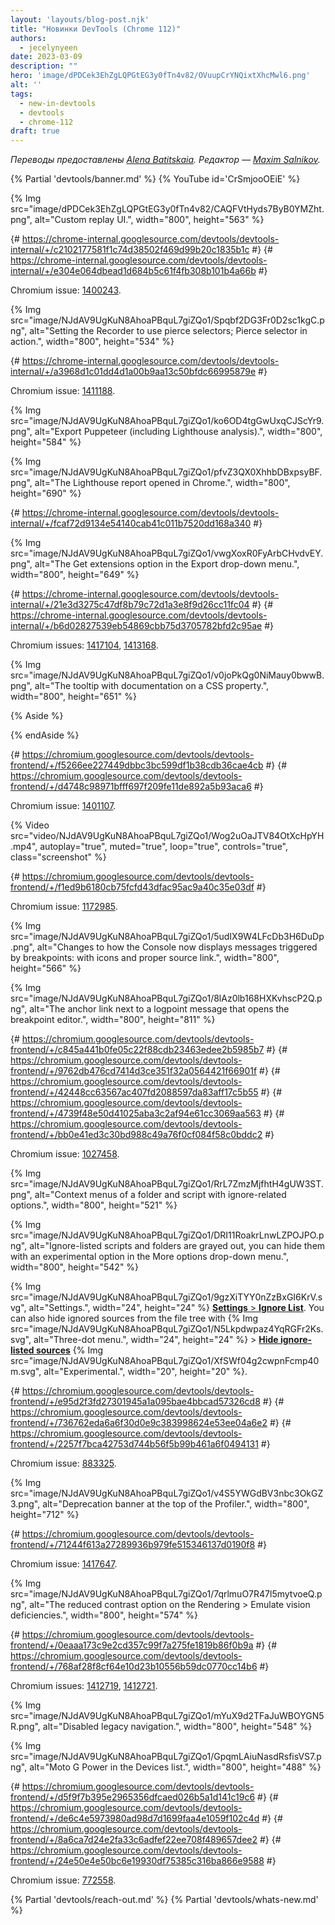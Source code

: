 ```yaml
---
layout: 'layouts/blog-post.njk'
title: "Новинки DevTools (Chrome 112)"
authors:
  - jecelynyeen
date: 2023-03-09
description: ""
hero: 'image/dPDCek3EhZgLQPGtEG3y0fTn4v82/OVuupCrYNQixtXhcMwl6.png'
alt: ''
tags:
  - new-in-devtools
  - devtools
  - chrome-112
draft: true
---
```


*Переводы предоставлены [Alena Batitskaia](https://twitter.com/ABatickaya). Редактор — [Maxim Salnikov](https://twitter.com/webmaxru).*

{% Partial 'devtools/banner.md' %}
{% YouTube id='CrSmjooOEiE' %}

<!-- Translation instructions:
  1. Remove the "draft: true" tag above when submitting PR
  2. Provide translations under each of the English commented original content
  3. Translate the "description" tag above
  4. Translate all the <img> alt text
  5. Update the sites/ru/_partials/devtools/whats-new.md file -->


<!-- ## Recorder updates {: #recorder } -->

<!-- ### Replay extensions support {: #replay-extensions } -->

<!-- The **Recorder** introduces support for custom replay options that you can embed into DevTools with an extension. -->

<!-- Try out the [example extension](https://github.com/puppeteer/replay/tree/main/examples/chrome-extension-replay). Select the new custom replay option to open the custom replay UI. -->

{% Img src="image/dPDCek3EhZgLQPGtEG3y0fTn4v82/CAQFVtHyds7ByB0YMZht.png", alt="Custom replay UI.", width="800", height="563" %}

<!-- To customize the **Recorder** to your needs and integrate it with your tools, consider developing your own extension: explore the [chrome.devtools.recorder API](/docs/extensions/reference/devtools_recorder/) and check out more [extension examples](https://github.com/puppeteer/replay/tree/main/examples/). -->

{# https://chrome-internal.googlesource.com/devtools/devtools-internal/+/c2102177581f1c74d38502f469d99b20c1835b1c #}
{# https://chrome-internal.googlesource.com/devtools/devtools-internal/+/e304e064dbead1d684b5c61f4fb308b101b4a66b #}

Chromium issue: [1400243](https://crbug.com/1400243).

<!-- ### Record with pierce selectors {: #pierce-selectors } -->

<!-- In addition to [custom, CSS, ARIA, text, and XPath selectors](/docs/devtools/recorder/reference/#selector), you can now record using [pierce selectors](https://pptr.dev/guides/query-selectors#pierce-selectors-pierce). These selectors behave like CSS ones but can also pierce through shadow roots. -->

<!-- Start a new recording on a page with [shadow DOM](https://web.dev/shadowdom-v1/) and check {% Img src="image/NJdAV9UgKuN8AhoaPBquL7giZQo1/hmp8j3HiLMCcqPArD9yt.svg", alt="Checkbox.", width="22", height="22" %} **Pierce** in **Selector types to record**. Record your interaction with elements in the shadow DOM and inspect the corresponding step. -->

{% Img src="image/NJdAV9UgKuN8AhoaPBquL7giZQo1/Spqbf2DG3Fr0D2sc1kgC.png", alt="Setting the Recorder to use pierce selectors; Pierce selector in action.", width="800", height="534" %}

{# https://chrome-internal.googlesource.com/devtools/devtools-internal/+/a3968d1c01dd4d1a00b9aa13c50bfdc66995879e #}

Chromium issue: [1411188](https://crbug.com/1411188).

<!-- ### Export as a Puppeteer script with Lighthouse analysis {: #puppeteer-lighthouse } -->

<!-- The **Recorder** introduces a new export option: **Puppeteer (including Lighthouse analysis)**. With [Puppeteer](/docs/puppeteer/), you can automate and control Chrome. With [Lighthouse](/docs/lighthouse/), you can capture and improve your website's performance. -->

<!-- Open your recording, click {% Img src="image/NJdAV9UgKuN8AhoaPBquL7giZQo1/4dU9UXvsinS4zbgjd8rK.svg", alt="Export.", width="20", height="20" %} **Export**, select the new option, and save the `.js` file. -->

{% Img src="image/NJdAV9UgKuN8AhoaPBquL7giZQo1/ko6OD4tgGwUxqCJScYr9.png", alt="Export Puppeteer (including Lighthouse analysis).", width="800", height="584" %}

<!-- [Run the Puppeteer script](/docs/puppeteer/get-started/) to get a Lighthouse report in a `flow.report.html` file. -->

{% Img src="image/NJdAV9UgKuN8AhoaPBquL7giZQo1/pfvZ3QX0XhhbDBxpsyBF.png", alt="The Lighthouse report opened in Chrome.", width="800", height="690" %}

{# https://chrome-internal.googlesource.com/devtools/devtools-internal/+/fcaf72d9134e54140cab41c011b7520dd168a340 #}

<!-- ### Get extensions {: #get-extensions } -->

<!-- Explore options to customize your recorder experience, for example, with custom export options. Get extensions for the **Recorder** by clicking the {% Img src="image/NJdAV9UgKuN8AhoaPBquL7giZQo1/4dU9UXvsinS4zbgjd8rK.svg", alt="Export.", width="20", height="20" %} **Export** > **Get extensions** in a recording. -->

{% Img src="image/NJdAV9UgKuN8AhoaPBquL7giZQo1/vwgXoxR0FyArbCHvdvEY.png", alt="The Get extensions option in the Export drop-down menu.", width="800", height="649" %}

<!-- Feel free to [add your own extension](https://github.com/GoogleChrome/developer.chrome.com/edit/main/site/en/docs/devtools/recorder/extensions/index.md) to the list of [Recorder Extensions](/docs/devtools/recorder/extensions/). We look forward to seeing yours on the list! -->

{# https://chrome-internal.googlesource.com/devtools/devtools-internal/+/21e3d3275c47df8b79c72d1a3e8f9d26cc11fc04 #}
{# https://chrome-internal.googlesource.com/devtools/devtools-internal/+/b6d02827539eb54869cbb75d3705782bfd2c95ae #}

Chromium issues: [1417104](https://crbug.com/1417104), [1413168](https://crbug.com/1413168).

<!-- ## Elements > Styles updates {: #elements-styles } -->

<!-- ### CSS documentation {: #css } -->

<!-- How many times a day do you look up documentation on CSS properties? The **Elements** > **Styles** pane now shows you a short description when you hover over a property. -->

{% Img src="image/NJdAV9UgKuN8AhoaPBquL7giZQo1/v0joPkQg0NiMauy0bwwB.png", alt="The tooltip with documentation on a CSS property.", width="800", height="651" %}

<!-- The tooltip also has a **Learn more** link that takes you to an [MDN CSS Reference](https://developer.mozilla.org/docs/Web/CSS/Reference) on this property. -->

<!-- If you know CSS well, you might find the tooltips bothersome. To turn them all off, check {% Img src="image/NJdAV9UgKuN8AhoaPBquL7giZQo1/hmp8j3HiLMCcqPArD9yt.svg", alt="Checkbox.", width="22", height="22" %} **Don't show**. -->

<!-- To turn them back on, check {% Img src="image/NJdAV9UgKuN8AhoaPBquL7giZQo1/9gzXiTYY0nZzBxGI6KrV.svg", alt="Settings.", width="24", height="24" %} [**Settings** > **Preferences** > **Elements**](/docs/devtools/settings/preferences/#elements) > {% Img src="image/NJdAV9UgKuN8AhoaPBquL7giZQo1/hmp8j3HiLMCcqPArD9yt.svg", alt="Checkbox.", width="22", height="22" %} **Show CSS documentation tooltip**. -->

{% Aside %}
<!-- DevTools pulls the descriptions for tooltips from [VS Code Custom Data](https://github.com/microsoft/vscode-custom-data). -->
{% endAside %}

{# https://chromium.googlesource.com/devtools/devtools-frontend/+/f5266ee227449dbbc3bc599df1b38cdb36cae4cb #}
{# https://chromium.googlesource.com/devtools/devtools-frontend/+/d4748c98971bfff697f209fe11de892a5b93aca6 #}

Chromium issue: [1401107](https://crbug.com/1401107).

<!-- ### CSS nesting support {: #nesting } -->

<!-- The **Elements** > **Styles** pane now recognizes [CSS Nesting](/articles/css-nesting/) syntax and applies nested styles to the right elements. -->

{% Video src="video/NJdAV9UgKuN8AhoaPBquL7giZQo1/Wog2uOaJTV84OtXcHpYH.mp4", autoplay="true", muted="true", loop="true", controls="true", class="screenshot" %}

{# https://chromium.googlesource.com/devtools/devtools-frontend/+/f1ed9b6180cb75fcfd43dfac95ac9a40c35e03df #}

Chromium issue: [1172985](https://crbug.com/1172985).

<!-- ## Marking logpoints and conditional breakpoints in the Console {: #logpoint } -->

<!-- Further improving the [enhanced breakpoint UX](/blog/new-in-devtools-111/#breakpoint-redesign), the **Console** now marks messages triggered by breakpoints: -->

<!-- - `console.*` calls in [conditional breakpoints](/docs/devtools/javascript/breakpoints/#conditional-loc) with an orange question mark `?` -->
<!-- - [Logpoint](/docs/devtools/javascript/breakpoints/#log-loc) messages with pink two dots `..` -->

{% Img src="image/NJdAV9UgKuN8AhoaPBquL7giZQo1/5udIX9W4LFcDb3H6DuDp.png", alt="Changes to how the Console now displays messages triggered by breakpoints: with icons and proper source link.", width="800", height="566" %}

<!-- The **Console** now gives you proper anchor links to breakpoints in source files instead of `VM<number>` scripts that Chrome creates to run any piece of Javascript on [V8](https://v8.dev/). -->

<!-- Click the link next to the breakpoint message to jump directly to the breakpoint editor. -->

{% Img src="image/NJdAV9UgKuN8AhoaPBquL7giZQo1/8lAz0lb168HXKvhscP2Q.png", alt="The anchor link next to a logpoint message that opens the breakpoint editor.", width="800", height="811" %}

{# https://chromium.googlesource.com/devtools/devtools-frontend/+/c845a441b0fe05c22f88cdb23463edee2b5985b7 #}
{# https://chromium.googlesource.com/devtools/devtools-frontend/+/9762db476cd7414d3ce351f32a0564421f66901f #}
{# https://chromium.googlesource.com/devtools/devtools-frontend/+/42448cc63567ac407fd2088597da83aff17c5b55 #}
{# https://chromium.googlesource.com/devtools/devtools-frontend/+/4739f48e50d41025aba3c2af94e61cc3069aa563 #}
{# https://chromium.googlesource.com/devtools/devtools-frontend/+/bb0e41ed3c30bd988c49a76f0cf084f58c0bddc2 #}

Chromium issue: [1027458](https://crbug.com/1027458).

<!-- ## Ignore irrelevant scripts during debugging {: #ignore-list } -->

<!-- To help you focus on the most important parts of your code, you can now add irrelevant scripts to the **Ignore List** right from the file tree on the **Sources** > **Page** pane. -->

<!-- Right-click any script or folder and select one of the ignore-related options. You may see options to add or remove the script or folder to and from the list. The [Debugger ignores scripts](/docs/devtools/javascript/reference/#show-ignore-listed-frames) added to the list and omits them in the call stack.  -->

{% Img src="image/NJdAV9UgKuN8AhoaPBquL7giZQo1/RrL7ZmzMjfhtH4gUW3ST.png", alt="Context menus of a folder and script with ignore-related options.", width="800", height="521" %}

<!-- All ignore-listed scripts and folders are grayed out in the file tree. -->

{% Img src="image/NJdAV9UgKuN8AhoaPBquL7giZQo1/DRI11RoakrLnwLZPOJPO.png", alt="Ignore-listed scripts and folders are grayed out, you can hide them with an experimental option in the More options drop-down menu.", width="800", height="542" %}

<!-- If you select an ignored script, the **Configure** button takes you to  -->
{% Img src="image/NJdAV9UgKuN8AhoaPBquL7giZQo1/9gzXiTYY0nZzBxGI6KrV.svg", alt="Settings.", width="24", height="24" %} [**Settings** > **Ignore List**](/docs/devtools/settings/ignore-list/). You can also hide ignored sources from the file tree with {% Img src="image/NJdAV9UgKuN8AhoaPBquL7giZQo1/N5Lkpdwpaz4YqRGFr2Ks.svg", alt="Three-dot menu.", width="24", height="24" %} > [**Hide ignore-listed sources**](/docs/devtools/javascript/reference/#hide-ignore-listed) {% Img src="image/NJdAV9UgKuN8AhoaPBquL7giZQo1/XfSWf04g2cwpnFcmp40m.svg", alt="Experimental.", width="20", height="20" %}.

{# https://chromium.googlesource.com/devtools/devtools-frontend/+/e95d2f3fd27301945a1a095bae4bbcad57326cd8 #}
{# https://chromium.googlesource.com/devtools/devtools-frontend/+/736762eda6a6f30d0e9c383998624e53ee04a6e2 #}
{# https://chromium.googlesource.com/devtools/devtools-frontend/+/2257f7bca42753d744b56f5b99b461a6f0494131 #}

Chromium issue: [883325](https://crbug.com/883325).

<!-- ## JavaScript Profiler deprecation started {: #js-profiler-deprecation } -->

<!-- As early as [Chrome 58](/blog/devtools-javascript-cpu-profile-migration-2/), the DevTools team planned to eventually deprecate the **JavaScript Profiler** and have Node.js and Deno developers use the **Performance** panel for profiling JavaScript CPU performance. -->

<!-- This DevTools version (112) starts the [four-phase **JavaScript Profiler** deprecation](https://github.com/ChromeDevTools/rfcs/discussions/2#discussioncomment-5189668). The **JavaScript Profiler** panel now shows the corresponding warning banner. -->

{% Img src="image/NJdAV9UgKuN8AhoaPBquL7giZQo1/v4S5YWGdBV3nbc3OkGZ3.png", alt="Deprecation banner at the top of the Profiler.", width="800", height="712" %}

<!-- Instead of the **Profiler**, use the [**Performance**](/docs/devtools/performance/reference/#main) panel to profile CPU. -->

<!-- Learn more and provide feedback in the corresponding [RFC](https://github.com/ChromeDevTools/rfcs/discussions/2) and [crbug.com/1354548](https://crbug.com/1354548).  -->

{# https://chromium.googlesource.com/devtools/devtools-frontend/+/71244f613a27289936b979fe515346137d0190f8 #}

Chromium issue: [1417647](https://crbug.com/1417647).

<!-- ## Emulate reduced contrast {: #reduced-contrast } -->

<!-- The [**Rendering**](/docs/devtools/rendering/#open-rendering) tab adds a new option to the [Emulate vision deficiencies](/docs/devtools/rendering/apply-effects/#emulate-vision-deficiencies) list—**Reduced contrast**. With this option, you can discover how your website looks to people with reduced contrast sensitivity. -->

{% Img src="image/NJdAV9UgKuN8AhoaPBquL7giZQo1/7qrlmuO7R47l5mytvoeQ.png", alt="The reduced contrast option on the Rendering > Emulate vision deficiencies.", width="800", height="574" %}

<!-- Note that the list options have been updated to tell you what color insensitivity the options represent. -->

<!-- With DevTools, you can find and fix all contrast issues at once. For more information, see [Make your website more readable](/docs/devtools/accessibility/contrast/). -->

{# https://chromium.googlesource.com/devtools/devtools-frontend/+/0eaaa173c9e2cd357c99f7a275fe1819b86f0b9a #}
{# https://chromium.googlesource.com/devtools/devtools-frontend/+/768af28f8cf64e10d23b10556b59dc0770cc14b6  #}

Chromium issues: [1412719](https://crbug.com/1412719), [1412721](https://crbug.com/1412721).

<!-- ## Lighthouse 10 {: #lighthouse } -->

<!-- The **Lighthouse** panel now runs [Lighthouse 10.0.1](/blog/lighthouse-10-0/). For more details, see [What's new in Lighthouse 10.0.1](/blog/lighthouse-10-0/). -->

<!-- **Lighthouse** > {% Img src="image/NJdAV9UgKuN8AhoaPBquL7giZQo1/9gzXiTYY0nZzBxGI6KrV.svg", alt="Settings.", width="24", height="24" %} > {% Img src="image/NJdAV9UgKuN8AhoaPBquL7giZQo1/ZtDyFg7cjkxacORB3GQn.svg", alt="Empty checkbox.", width="24", height="24" %} **Legacy navigation** is now disabled by default. This option uses legacy [Lighthouse configuration](https://github.com/GoogleChrome/lighthouse/blob/main/docs/configuration.md) in navigation mode. -->

{% Img src="image/NJdAV9UgKuN8AhoaPBquL7giZQo1/mYuX9d2TFaJuWBOYGN5R.png", alt="Disabled legacy navigation.", width="800", height="548" %}

<!-- Lighthouse 10 now uses Moto G Power as the [default emulation device](https://github.com/GoogleChrome/lighthouse/pull/14674). DevTools added this device to {% Img src="image/NJdAV9UgKuN8AhoaPBquL7giZQo1/9gzXiTYY0nZzBxGI6KrV.svg", alt="Settings.", width="24", height="24" %} [**Settings** > **Devices**](/docs/devtools/settings/devices/). -->

{% Img src="image/NJdAV9UgKuN8AhoaPBquL7giZQo1/GpqmLAiuNasdRsfisVS7.png", alt="Moto G Power in the Devices list.", width="800", height="488" %}

{# https://chromium.googlesource.com/devtools/devtools-frontend/+/d5f9f7b395e2965356dfcaed026b5a1d141c19c6 #}
{# https://chromium.googlesource.com/devtools/devtools-frontend/+/de6c4e5973980ad98d7d1699faa4e1059f102c4d #}
{# https://chromium.googlesource.com/devtools/devtools-frontend/+/8a6ca7d24e2fa33c6adfef22ee708f489657dee2 #}
{# https://chromium.googlesource.com/devtools/devtools-frontend/+/24e50e4e50bc6e19930df75385c316ba866e9588 #}

Chromium issue: [772558](https://crbug.com/772558).

<!-- ## Miscellaneous highlights {: #misc } -->

<!-- These are some noteworthy fixes in this release: -->

<!-- - The [**Sources** > **Breakpoints**](/docs/devtools/javascript/breakpoints/#manage-loc) pane now shows differentiating file paths next to ambiguous file names ([1403924](crbug.com/1403924)). -->
<!-- - The [**Main** section](/docs/devtools/performance/reference/#main) in the flame chart of the **Performance** panel now designates `CpuProfiler::StartProfiling` as `Profiler Overhead` ([1358602](https://crbug.com/1358602)). -->
<!-- - DevTools improved autocompletion: -->
<!--   - **Sources**: Consistent completions of any word ([1320204](https://crbug.com/1320204)). -->
<!--   - **Console**: `Arrow down` selects the first suggestion and suggestions get `Tab` hints ([1276960](https://crbug.com/1276960)). -->
<!-- - DevTools added an [event listener breakpoint](/docs/devtools/javascript/breakpoints/#event-listeners) to let you pause when you open a [Document Picture-in-Picture window](https://wicg.github.io/document-picture-in-picture/#dom-documentpictureinpicture-onenter) ([1315352](https://crbug.com/1315352)). -->
<!-- - DevTools set up a workaround that properly displays Vue2 webpack artifacts as JavaScript ([1416562](https://crbug.com/1416562)). -->
<!-- - A [**Console** setting](/docs/devtools/settings/preferences/#console) gets a better name: Automatically expand console.trace() messages. ([1139616](https://crbug.com/1139616)). -->


{% Partial 'devtools/reach-out.md' %}
{% Partial 'devtools/whats-new.md' %}
